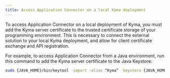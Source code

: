 ```yaml
---
title: Access Application Connector on a local Kyma deployment
---
```


To access Application Connector on a local deployment of Kyma, you must add the Kyma server certificate to the trusted certificate storage of your programming environment. This is necessary to connect the external solution to your local Kyma deployment, and allow for client certificate exchange and API registration.

For example, to access Application Connector from a Java environment, run this command to add the Kyma server certificate to the Java Keystore:

```bash
sudo {JAVA_HOME}/bin/keytool -import -alias “Kyma” -keystore {JAVA_HOME}/jre/lib/security/cacerts -file {KYMA_HOME}/installation/certs/workspace/raw/server.crt
```